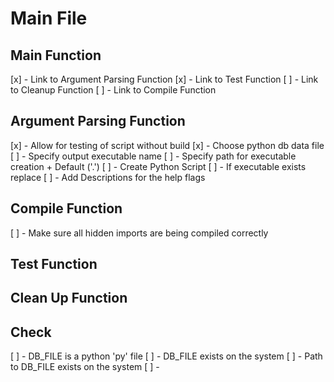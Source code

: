# Main File
## Main Function
  [x] - Link to Argument Parsing Function
  [x] - Link to Test Function
  [ ] - Link to Cleanup Function
  [ ] - Link to Compile Function
  
## Argument Parsing Function
  [x] - Allow for testing of script without build
  [x] - Choose python db data file
  [ ] - Specify output executable name
  [ ] - Specify path for executable creation
        + Default ('.')
  [ ] - Create Python Script
  [ ] - If executable exists replace
  [ ] - Add Descriptions for the help flags

## Compile Function
  [ ] - Make sure all hidden imports are being compiled correctly

## Test Function

## Clean Up Function

## Check
  [ ] - DB_FILE is a python 'py' file
  [ ] - DB_FILE exists on the system
  [ ] - Path to DB_FILE exists on the system
  [ ] - 